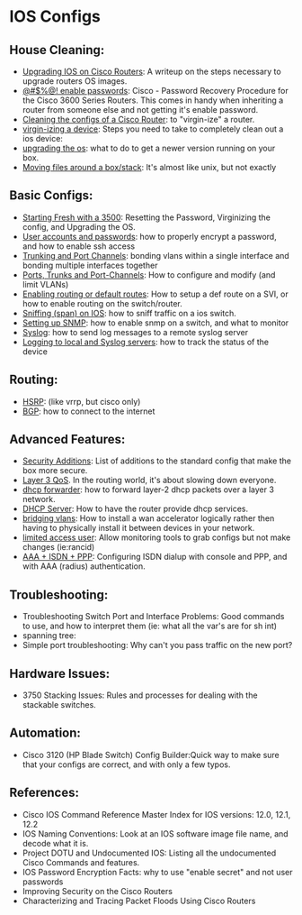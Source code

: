 # IOS Configs

## House Cleaning: 
- [Upgrading IOS on Cisco Routers](upgrading-ios-on-cisco-routers.md): A writeup on the steps necessary to upgrade routers OS images.
- [@#$%@! enable passwords](enable-passwords.md): Cisco - Password Recovery Procedure for the Cisco 3600 Series Routers. This comes in handy when inheriting a router from someone else and not getting it's enable password.
- [Cleaning the configs of a Cisco Router](virgin-ise-a-cisco-router.md): to "virgin-ize" a router.
- [virgin-izing a device](virgin-ise-a-cisco-router.md): Steps you need to take to completely clean out a ios device: 
- [upgrading the os](upgrading-the-os.md): what to do to get a newer version running on your box.
- [Moving files around a box/stack](moving-files-around-a-boxstack.md): It's almost like unix, but not exactly

## Basic Configs: 
- [Starting Fresh with a 3500](starting-fresh-with-a-3500.md): Resetting the Password, Virginizing the config, and Upgrading the OS.
- [User accounts and passwords](user-accounts-and-passwords.md): how to properly encrypt a password, and how to enable ssh access
- [Trunking and Port Channels](trunking-and-port-channels.md): bonding vlans within a single interface and bonding multiple interfaces together
- [Ports, Trunks and Port-Channels](ports-trunks-and-port-channels.md): How to configure and modify (and limit VLANs)
- [Enabling routing or default routes](enabling-routing-or-default-routes.md): How to setup a def route on a SVI, or how to enable routing on the switch/router.
- [Sniffing (span) on IOS](sniffing-span-on-ios.md): how to sniff traffic on a ios switch. 
- [Setting up SNMP](setting-up-snmp.md): how to enable snmp on a switch, and what to monitor
- [Syslog](syslog.md): how to send log messages to a remote syslog server
- [Logging to local and Syslog servers](logging-to-local-and-syslog-servers.md): how to track the status of the device

## Routing: 
- [HSRP](hsrp-and-weighted-static-routes.md): (like vrrp, but cisco only)
- [BGP](bgp.md): how to connect to the internet

## Advanced Features: 
- [Security Additions](security-additions.md): List of additions to the standard config that make the box more secure.
- [Layer 3 QoS](layer3-qos.md).  In the routing world, it's about slowing down everyone.
- [dhcp forwarder](broadcast-forwarder.md): how to forward layer-2 dhcp packets over a layer 3 network.
- [DHCP Server](dhcp-server.md): How to have the router provide dhcp services.  
- [bridging vlans](bridging-vlans.md): How to install a wan accelerator logically rather then having to physically install it between devices in your network.  
- [limited access user](limited-access-user.md): Allow monitoring tools to grab configs but not make changes (ie:rancid)
- [AAA + ISDN + PPP](aaa-isdn-ppp.md): Configuring ISDN dialup with console and PPP, and with AAA (radius) authentication.

## Troubleshooting:
- Troubleshooting Switch Port and Interface Problems: Good commands to use, and how to interpret them (ie: what all the var's are for sh int)
- spanning tree: 
- Simple port troubleshooting: Why can't you pass traffic on the new port? 

## Hardware Issues: 
- 3750 Stacking Issues: Rules and processes for dealing with the stackable switches. 

## Automation:
- Cisco 3120 (HP Blade Switch) Config Builder:Quick way to make sure that your configs are correct, and with only a few typos.

## References: 
- Cisco IOS Command Reference Master Index for IOS versions: 12.0, 12.1, 12.2
- IOS Naming Conventions: Look at an IOS software image file name, and decode what it is.
- Project DOTU and Undocumented IOS: Listing all the undocumented Cisco Commands and features.
- IOS Password Encryption Facts: why to use "enable secret" and not user passwords
- Improving Security on the Cisco Routers
- Characterizing and Tracing Packet Floods Using Cisco Routers
